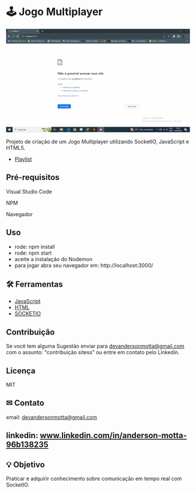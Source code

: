 # 🕹 Jogo Multiplayer

![Se necessário atualize a página para carregamento do GIF](game.gif)

Projeto de criação de um Jogo Multiplayer utilizando SocketIO, JavaScript e HTML5.
- [Playlist](https://www.youtube.com/watch?v=0sTfIZvjYJk)

## Pré-requisitos

Visual Studio Code  

NPM  

Navegador

## Uso
 - rode: npm install
 - rode: npm start
 - aceite a instalação do Nodemon
 - para jogar abra seu navegador em: http://localhost:3000/

## 🛠 Ferramentas

- [JavaScript](https://developer.mozilla.org/pt-BR/docs/Web/JavaScript)
- [HTML](https://developer.mozilla.org/pt-BR/docs/Web/HTML)
- [SOCKETIO](https://socket.io/)

## Contribuição

Se você tem alguma Sugestão enviar para devandersonmotta@gmail.com com o assunto: "contribuição sitess" ou entre em contato pelo Linkedin.

## Licença

MIT

## ✉ Contato

email: devandersonmotta@gmail.com

linkedin: www.linkedin.com/in/anderson-motta-96b138235
---

## 💡 Objetivo

Praticar e adquirir conhecimento sobre comunicação em tempo real com SocketIO. 

